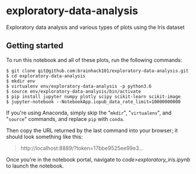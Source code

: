 # exploratory-data-analysis
Exploratory data analysis and various types of plots using the Iris dataset


## Getting started

To run this notebook and all of these plots, run the following commands:

```
$ git clone git@github.com:brainhack101/exploratory-data-analysis.git
$ cd exploratory-data-analysis
$ mkdir env
$ virtualenv env/exploratory-data-analysis -p python3.6
$ source env/exploratory-data-analysis/bin/activate
$ pip install jupyter numpy plotly scipy scikit-learn scikit-image
$ jupyter-notebook --NotebookApp.iopub_data_rate_limit=10000000000
```

If you're using Anaconda, simply skip the "`mkdir`", "`virtualenv`", and "`source`" commands, and replace `pip` with `conda`.

Then copy the URL returned by the last command into your browser; it should look something like this:

> http://localhost:8889/?token=17bbe9525ee99e3...

Once you're in the notebook portal, navigate to *code>exploratory_iris.ipynb* to launch the notebook.
